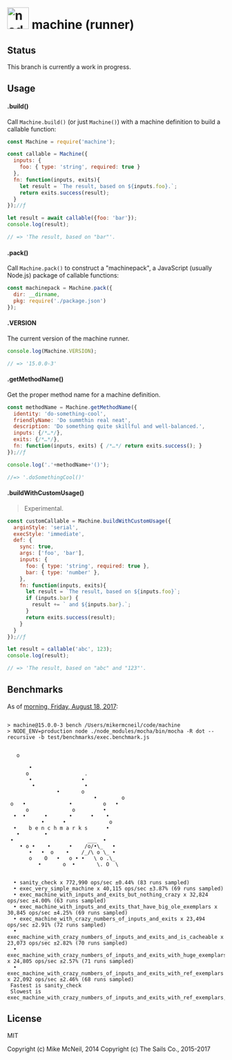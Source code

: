 <h1>
  <a href="http://node-machine.org"><img alt="node-machine logo" title="The Node-Machine Project" src="http://node-machine.org/images/machine-anthropomorph-for-white-bg.png" width="50" /></a>
  machine (runner)
</h1>


## Status

This branch is currently a work in progress.


## Usage


#### .build()

Call `Machine.build()` (or just `Machine()`) with a machine definition to build a callable function:

```js
const Machine = require('machine');

const callable = Machine({
  inputs: {
    foo: { type: 'string', required: true }
  },
  fn: function(inputs, exits){
    let result = `The result, based on ${inputs.foo}.`;
    return exits.success(result);
  }
});//ƒ

let result = await callable({foo: 'bar'});
console.log(result);

// => 'The result, based on "bar"'.
```


#### .pack()

Call `Machine.pack()` to construct a "machinepack", a JavaScript (usually Node.js) package of callable functions:

```js
const machinepack = Machine.pack({
  dir: __dirname,
  pkg: require('./package.json')
});
```

#### .VERSION

The current version of the machine runner.

```js
console.log(Machine.VERSION);

// => '15.0.0-3'
```


#### .getMethodName()

Get the proper method name for a machine definition.

```js
const methodName = Machine.getMethodName({
  identity: 'do-something-cool',
  friendlyName: 'Do summthin real neat',
  description: 'Do something quite skillful and well-balanced.',
  inputs: {/*…*/},
  exits: {/*…*/},
  fn: function(inputs, exits) { /*…*/ return exits.success(); }
});//ƒ

console.log('.'+methodName+'()');

//=> '.doSomethingCool()'
```



#### .buildWithCustomUsage()

> Experimental.

```js
const customCallable = Machine.buildWithCustomUsage({
  arginStyle: 'serial',
  execStyle: 'immediate',
  def: {
    sync: true,
    args: ['foo', 'bar'],
    inputs: {
      foo: { type: 'string', required: true },
      bar: { type: 'number' },
    },
    fn: function(inputs, exits){
      let result = `The result, based on ${inputs.foo}`;
      if (inputs.bar) {
        result += ` and ${inputs.bar}.`;
      }
      return exits.success(result);
    }
  }
});//ƒ

let result = callable('abc', 123);
console.log(result);

// => 'The result, based on "abc" and "123"'.
```




## Benchmarks

As of [morning, Friday, August 18, 2017](https://github.com/node-machine/machine/tree/35548a4a1425d5a21bff481470a615c0561a536b):


```

> machine@15.0.0-3 bench /Users/mikermcneil/code/machine
> NODE_ENV=production node ./node_modules/mocha/bin/mocha -R dot --recursive -b test/benchmarks/exec.benchmark.js


   o

       •
      o                  .
       •                •
        •                •
                •       o
                            •        o
 o   •              •          o   •
      o              o         •
  •  •      •       •      •    •
           •      •              o
  •    b e n c h m a r k s      •
   •        •
 •                        ___  •
    • o •    •      •    /o/•\_   •
       •   •  o    •    /_/\ o \_ •
       o    O   •   o • •   \ o .\_
          •       o  •       \. O  \


  • sanity_check x 772,990 ops/sec ±0.44% (83 runs sampled)
  • exec_very_simple_machine x 40,115 ops/sec ±3.87% (69 runs sampled)
  • exec_machine_with_inputs_and_exits_but_nothing_crazy x 32,824 ops/sec ±4.00% (63 runs sampled)
  • exec_machine_with_inputs_and_exits_that_have_big_ole_exemplars x 30,845 ops/sec ±4.25% (69 runs sampled)
  • exec_machine_with_crazy_numbers_of_inputs_and_exits x 23,494 ops/sec ±2.91% (72 runs sampled)
  • exec_machine_with_crazy_numbers_of_inputs_and_exits_and_is_cacheable x 23,073 ops/sec ±2.82% (70 runs sampled)
  • exec_machine_with_crazy_numbers_of_inputs_and_exits_with_huge_exemplars x 24,805 ops/sec ±2.57% (71 runs sampled)
  • exec_machine_with_crazy_numbers_of_inputs_and_exits_with_ref_exemplars x 22,092 ops/sec ±2.46% (68 runs sampled)
 Fastest is sanity_check
 Slowest is exec_machine_with_crazy_numbers_of_inputs_and_exits_with_ref_exemplars,exec_machine_with_crazy_numbers_of_inputs_and_exits_and_is_cacheable
  ```


## License

MIT

Copyright (c) Mike McNeil, 2014
Copyright (c) The Sails Co., 2015-2017


